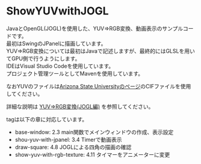 # ShowYUVwithJOGL

JavaとOpenGL(JOGL)を使用した、YUV⇒RGB変換、動画表示のサンプルコードです。  
最初はSwingのJPanelに描画しています。  
YUV⇒RGB変換については最初はJavaで記述しますが、最終的にはGLSLを用いてGPU側で行うようにします。  
IDEはVisual Studio Codeを使用しています。  
プロジェクト管理ツールとしてMavenを使用しています。

なおYUVのファイルは[Arizona State Universityのページ](http://trace.eas.asu.edu/yuv/)のCIFファイルを使用してください。

詳細な説明は
[YUV⇒RGB変換(JOGL編)](https://yoshia.mydns.jp/programming/?p=502)
を参照してください。

tagは以下の章に対応しています。

- base-window: 2.3 main関数でメインウィンドウの作成、表示設定
- shou-yuv-with-jpanel: 3.4 Timerで動画表示
- draw-square: 4.8 JOGLによる四角の描画の確認
- show-yuv-with-rgb-texture: 4.11 タイマーをアニメーターに変更
